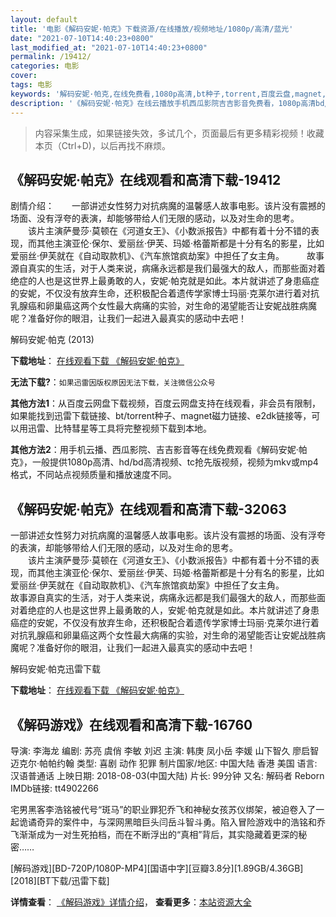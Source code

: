 ```yaml
---
layout: default
title: '电影《解码安妮·帕克》下载资源/在线播放/视频地址/1080p/高清/蓝光'
date: "2021-07-10T14:40:23+0800"
last_modified_at: "2021-07-10T14:40:23+0800"
permalink: /19412/
categories: 电影
cover:
tags: 电影
keywords: '解码安妮·帕克,在线免费看,1080p高清,bt种子,torrent,百度云盘,magnet,磁力链,迅雷下载资源'
description: '《解码安妮·帕克》在线云播放手机西瓜影院吉吉影音免费看，1080p高清bd/hd未删减完整版和tc抢先枪版，mkv/mp4格式，附带bt/torrent种子、magnet/磁力链、百度云盘、网盘资源迅雷下载链接'
---
```


>内容采集生成，如果链接失效，多试几个，页面最后有更多精彩视频！收藏本页（Ctrl+D)，以后再找不麻烦。


## 《解码安妮·帕克》在线观看和高清下载-19412

剧情介绍：　　一部讲述女性努力对抗病魔的温馨感人故事电影。该片没有震撼的场面、没有浮夸的表演，却能够带给人们无限的感动，以及对生命的思考。   　　该片主演萨曼莎·莫顿在《河道女王》、《小数派报告》中都有着十分不错的表现，而其他主演亚伦·保尔、爱丽丝·伊芙、玛姬·格蕾斯都是十分有名的影星，比如爱丽丝·伊芙就在《自动取款机》、《汽车旅馆疯劫案》中担任了女主角。  　　故事源自真实的生活，对于人类来说，病痛永远都是我们最强大的敌人，而那些面对着绝症的人也是这世界上最勇敢的人，安妮·帕克就是如此。本片就讲述了身患癌症的安妮，不仅没有放弃生命，还积极配合着遗传学家博士玛丽·克莱尔进行着对抗乳腺癌和卵巢癌这两个女性最大病痛的实验，对生命的渴望能否让安妮战胜病魔呢？准备好你的眼泪，让我们一起进入最真实的感动中去吧！


解码安妮·帕克 (2013)

**下载地址**： [在线观看下载 《解码安妮·帕克》](https://www.btbtdy.me/btdy/dy2362.html) 


**无法下载?**：`如果迅雷因版权原因无法下载，关注微信公众号 `

**其他方法1**：从百度云网盘下载视频，百度云网盘支持在线观看，非会员有限制，如果能找到迅雷下载链接、bt/torrent种子、magnet磁力链接、e2dk链接等，可以用迅雷、比特彗星等工具将完整视频下载到本地。

**其他方法2**：用手机云播、西瓜影院、吉吉影音等在线免费观看《解码安妮·帕克》，一般提供1080p高清、hd/bd高清视频、tc抢先版视频，视频为mkv或mp4格式，不同站点视频质量和播放速度不同。


## 《解码安妮·帕克》在线观看和高清下载-32063

一部讲述女性努力对抗病魔的温馨感人故事电影。该片没有震撼的场面、没有浮夸的表演，却能够带给人们无限的感动，以及对生命的思考。<br />　　该片主演萨曼莎&middot;莫顿在《河道女王》、《小数派报告》中都有着十分不错的表现，而其他主演亚伦&middot;保尔、爱丽丝·伊芙、玛姬&middot;格蕾斯都是十分有名的影星，比如爱丽丝·伊芙就在《自动取款机》、《汽车旅馆疯劫案》中担任了女主角。<br /> 故事源自真实的生活，对于人类来说，病痛永远都是我们最强大的敌人，而那些面对着绝症的人也是这世界上最勇敢的人，安妮&middot;帕克就是如此。本片就讲述了身患癌症的安妮，不仅没有放弃生命，还积极配合着遗传学家博士玛丽·克莱尔进行着对抗乳腺癌和卵巢癌这两个女性最大病痛的实验，对生命的渴望能否让安妮战胜病魔呢？准备好你的眼泪，让我们一起进入最真实的感动中去吧！


解码安妮·帕克迅雷下载

**下载地址**： [在线观看下载 《解码安妮·帕克》](https://www.993dy.com//vod-detail-id-16608.html) 


## 《解码游戏》在线观看和高清下载-16760

导演: 李海龙 编剧: 苏亮 虞俏 李敏 刘迟 主演: 韩庚 凤小岳 李媛 山下智久 廖启智 迈克尔·帕帕约翰 类型: 喜剧 动作 犯罪 制片国家/地区: 中国大陆 香港 美国 语言: 汉语普通话 上映日期: 2018-08-03(中国大陆) 片长: 99分钟 又名: 解码者 Reborn IMDb链接: tt4902266

宅男黑客李浩铭被代号“斑马”的职业罪犯乔飞和神秘女孩苏仪绑架，被迫卷入了一起诡谲奇异的案件中，与深网黑暗巨头闫岳斗智斗勇。陷入冒险游戏中的浩铭和乔飞渐渐成为一对生死拍档，而在不断浮出的“真相”背后，其实隐藏着更深的秘密……


[解码游戏][BD-720P/1080P-MP4][国语中字][豆瓣3.8分][1.89GB/4.36GB][2018][BT下载/迅雷下载]

**详情查看**： [《解码游戏》详情介绍](/movie/16760/)， **查看更多**：[本站资源大全](/movie/t/all/)

